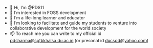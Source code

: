 - 👋 Hi, I’m @PDS11
- 👀 I’m interested in FOSS development
- 🌱 I’m a life-long learner and educator
- 💞️ I’m looking to facilitate and guide my students to venture into collaborative development for the world society
- 📫 To reach me you can write to my official id pdsharma@sgtbkhalsa.du.ac.in (or presonal id ducspd@yahoo.com)

<!---
PDS11/PDS11 is a ✨ special ✨ repository because its `README.md` (this file) appears on your GitHub profile.
You can click the Preview link to take a look at your changes.
--->
